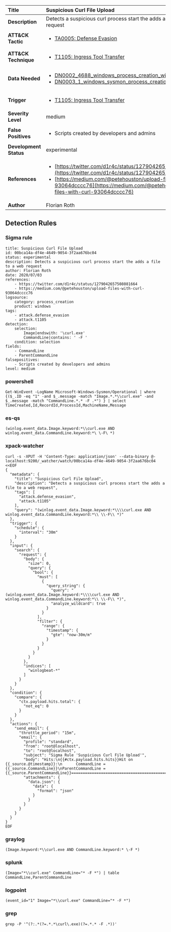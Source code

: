 | Title                    | Suspicious Curl File Upload       |
|:-------------------------|:------------------|
| **Description**          | Detects a suspicious curl process start the adds a file to a web request |
| **ATT&amp;CK Tactic**    |  <ul><li>[TA0005: Defense Evasion](https://attack.mitre.org/tactics/TA0005)</li></ul>  |
| **ATT&amp;CK Technique** | <ul><li>[T1105: Ingress Tool Transfer](https://attack.mitre.org/techniques/T1105)</li></ul>  |
| **Data Needed**          | <ul><li>[DN0002_4688_windows_process_creation_with_commandline](../Data_Needed/DN0002_4688_windows_process_creation_with_commandline.md)</li><li>[DN0003_1_windows_sysmon_process_creation](../Data_Needed/DN0003_1_windows_sysmon_process_creation.md)</li></ul>  |
| **Trigger**              | <ul><li>[T1105: Ingress Tool Transfer](../Triggers/T1105.md)</li></ul>  |
| **Severity Level**       | medium |
| **False Positives**      | <ul><li>Scripts created by developers and admins</li></ul>  |
| **Development Status**   | experimental |
| **References**           | <ul><li>[https://twitter.com/d1r4c/status/1279042657508081664](https://twitter.com/d1r4c/status/1279042657508081664)</li><li>[https://medium.com/@petehouston/upload-files-with-curl-93064dcccc76](https://medium.com/@petehouston/upload-files-with-curl-93064dcccc76)</li></ul>  |
| **Author**               | Florian Roth |


## Detection Rules

### Sigma rule

```
title: Suspicious Curl File Upload
id: 00bca14a-df4e-4649-9054-3f2aa676bc04
status: experimental
description: Detects a suspicious curl process start the adds a file to a web request
author: Florian Roth
date: 2020/07/03
references:
    - https://twitter.com/d1r4c/status/1279042657508081664
    - https://medium.com/@petehouston/upload-files-with-curl-93064dcccc76
logsource:
    category: process_creation
    product: windows
tags:
    - attack.defense_evasion
    - attack.t1105
detection:
    selection:
        Image|endswith: '\curl.exe'
        CommandLine|contains: ' -F '
    condition: selection
fields:
    - CommandLine
    - ParentCommandLine
falsepositives:
    - Scripts created by developers and admins
level: medium

```





### powershell
    
```
Get-WinEvent -LogName Microsoft-Windows-Sysmon/Operational | where {($_.ID -eq "1" -and $_.message -match "Image.*.*\\curl.exe" -and $_.message -match "CommandLine.*.* -F .*") } | select TimeCreated,Id,RecordId,ProcessId,MachineName,Message
```


### es-qs
    
```
(winlog.event_data.Image.keyword:*\\curl.exe AND winlog.event_data.CommandLine.keyword:*\ \-F\ *)
```


### xpack-watcher
    
```
curl -s -XPUT -H 'Content-Type: application/json' --data-binary @- localhost:9200/_watcher/watch/00bca14a-df4e-4649-9054-3f2aa676bc04 <<EOF
{
  "metadata": {
    "title": "Suspicious Curl File Upload",
    "description": "Detects a suspicious curl process start the adds a file to a web request",
    "tags": [
      "attack.defense_evasion",
      "attack.t1105"
    ],
    "query": "(winlog.event_data.Image.keyword:*\\\\curl.exe AND winlog.event_data.CommandLine.keyword:*\\ \\-F\\ *)"
  },
  "trigger": {
    "schedule": {
      "interval": "30m"
    }
  },
  "input": {
    "search": {
      "request": {
        "body": {
          "size": 0,
          "query": {
            "bool": {
              "must": [
                {
                  "query_string": {
                    "query": "(winlog.event_data.Image.keyword:*\\\\curl.exe AND winlog.event_data.CommandLine.keyword:*\\ \\-F\\ *)",
                    "analyze_wildcard": true
                  }
                }
              ],
              "filter": {
                "range": {
                  "timestamp": {
                    "gte": "now-30m/m"
                  }
                }
              }
            }
          }
        },
        "indices": [
          "winlogbeat-*"
        ]
      }
    }
  },
  "condition": {
    "compare": {
      "ctx.payload.hits.total": {
        "not_eq": 0
      }
    }
  },
  "actions": {
    "send_email": {
      "throttle_period": "15m",
      "email": {
        "profile": "standard",
        "from": "root@localhost",
        "to": "root@localhost",
        "subject": "Sigma Rule 'Suspicious Curl File Upload'",
        "body": "Hits:\n{{#ctx.payload.hits.hits}}Hit on {{_source.@timestamp}}:\n      CommandLine = {{_source.CommandLine}}\nParentCommandLine = {{_source.ParentCommandLine}}================================================================================\n{{/ctx.payload.hits.hits}}",
        "attachments": {
          "data.json": {
            "data": {
              "format": "json"
            }
          }
        }
      }
    }
  }
}
EOF

```


### graylog
    
```
(Image.keyword:*\\curl.exe AND CommandLine.keyword:* \-F *)
```


### splunk
    
```
(Image="*\\curl.exe" CommandLine="* -F *") | table CommandLine,ParentCommandLine
```


### logpoint
    
```
(event_id="1" Image="*\\curl.exe" CommandLine="* -F *")
```


### grep
    
```
grep -P '^(?:.*(?=.*.*\curl\.exe)(?=.*.* -F .*))'
```



